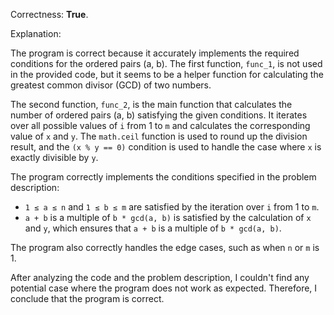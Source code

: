 Correctness: **True**.

Explanation:

The program is correct because it accurately implements the required conditions for the ordered pairs (a, b). The first function, `func_1`, is not used in the provided code, but it seems to be a helper function for calculating the greatest common divisor (GCD) of two numbers.

The second function, `func_2`, is the main function that calculates the number of ordered pairs (a, b) satisfying the given conditions. It iterates over all possible values of `i` from 1 to `m` and calculates the corresponding value of `x` and `y`. The `math.ceil` function is used to round up the division result, and the `(x % y == 0)` condition is used to handle the case where `x` is exactly divisible by `y`.

The program correctly implements the conditions specified in the problem description:

* `1 ≤ a ≤ n` and `1 ≤ b ≤ m` are satisfied by the iteration over `i` from 1 to `m`.
* `a + b` is a multiple of `b * gcd(a, b)` is satisfied by the calculation of `x` and `y`, which ensures that `a + b` is a multiple of `b * gcd(a, b)`.

The program also correctly handles the edge cases, such as when `n` or `m` is 1.

After analyzing the code and the problem description, I couldn't find any potential case where the program does not work as expected. Therefore, I conclude that the program is correct.